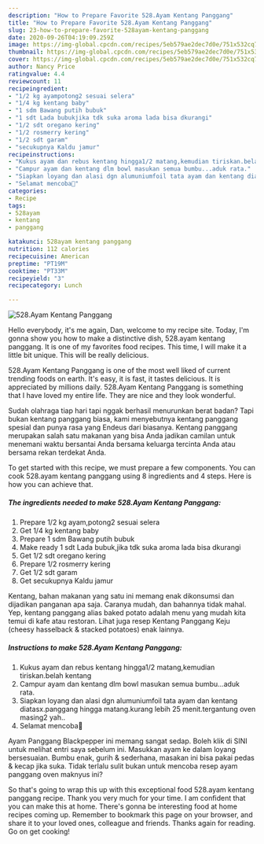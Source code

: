 ```yaml
---
description: "How to Prepare Favorite 528.Ayam Kentang Panggang"
title: "How to Prepare Favorite 528.Ayam Kentang Panggang"
slug: 23-how-to-prepare-favorite-528ayam-kentang-panggang
date: 2020-09-26T04:19:09.259Z
image: https://img-global.cpcdn.com/recipes/5eb579ae2dec7d0e/751x532cq70/528ayam-kentang-panggang-foto-resep-utama.jpg
thumbnail: https://img-global.cpcdn.com/recipes/5eb579ae2dec7d0e/751x532cq70/528ayam-kentang-panggang-foto-resep-utama.jpg
cover: https://img-global.cpcdn.com/recipes/5eb579ae2dec7d0e/751x532cq70/528ayam-kentang-panggang-foto-resep-utama.jpg
author: Nancy Price
ratingvalue: 4.4
reviewcount: 11
recipeingredient:
- "1/2 kg ayampotong2 sesuai selera"
- "1/4 kg kentang baby"
- "1 sdm Bawang putih bubuk"
- "1 sdt Lada bubukjika tdk suka aroma lada bisa dkurangi"
- "1/2 sdt oregano kering"
- "1/2 rosmerry kering"
- "1/2 sdt garam"
- "secukupnya Kaldu jamur"
recipeinstructions:
- "Kukus ayam dan rebus kentang hingga1/2 matang,kemudian tiriskan.belah kentang"
- "Campur ayam dan kentang dlm bowl masukan semua bumbu...aduk rata."
- "Siapkan loyang dan alasi dgn alumuniumfoil tata ayam dan kentang diatasx.panggang hingga matang.kurang lebih 25 menit.tergantung oven masing2 yah.."
- "Selamat mencoba🤗"
categories:
- Recipe
tags:
- 528ayam
- kentang
- panggang

katakunci: 528ayam kentang panggang 
nutrition: 112 calories
recipecuisine: American
preptime: "PT19M"
cooktime: "PT33M"
recipeyield: "3"
recipecategory: Lunch

---
```



![528.Ayam Kentang Panggang](https://img-global.cpcdn.com/recipes/5eb579ae2dec7d0e/751x532cq70/528ayam-kentang-panggang-foto-resep-utama.jpg)

Hello everybody, it's me again, Dan, welcome to my recipe site. Today, I'm gonna show you how to make a distinctive dish, 528.ayam kentang panggang. It is one of my favorites food recipes. This time, I will make it a little bit unique. This will be really delicious.

528.Ayam Kentang Panggang is one of the most well liked of current trending foods on earth. It's easy, it is fast, it tastes delicious. It is appreciated by millions daily. 528.Ayam Kentang Panggang is something that I have loved my entire life. They are nice and they look wonderful.

Sudah olahraga tiap hari tapi nggak berhasil menurunkan berat badan? Tapi bukan kentang panggang biasa, kami menyebutnya kentang panggang spesial dan punya rasa yang Endeus dari biasanya. Kentang panggang merupakan salah satu makanan yang bisa Anda jadikan camilan untuk menemani waktu bersantai Anda bersama keluarga tercinta Anda atau bersama rekan terdekat Anda.


To get started with this recipe, we must prepare a few components. You can cook 528.ayam kentang panggang using 8 ingredients and 4 steps. Here is how you can achieve that.

<!--inarticleads1-->

##### The ingredients needed to make 528.Ayam Kentang Panggang:

1. Prepare 1/2 kg ayam,potong2 sesuai selera
1. Get 1/4 kg kentang baby
1. Prepare 1 sdm Bawang putih bubuk
1. Make ready 1 sdt Lada bubuk,jika tdk suka aroma lada bisa dkurangi
1. Get 1/2 sdt oregano kering
1. Prepare 1/2 rosmerry kering
1. Get 1/2 sdt garam
1. Get secukupnya Kaldu jamur


Kentang, bahan makanan yang satu ini memang enak dikonsumsi dan dijadikan panganan apa saja. Caranya mudah, dan bahannya tidak mahal. Yep, kentang panggang alias baked potato adalah menu yang mudah kita temui di kafe atau restoran. Lihat juga resep Kentang Panggang Keju (cheesy hasselback &amp; stacked potatoes) enak lainnya. 

<!--inarticleads2-->

##### Instructions to make 528.Ayam Kentang Panggang:

1. Kukus ayam dan rebus kentang hingga1/2 matang,kemudian tiriskan.belah kentang
1. Campur ayam dan kentang dlm bowl masukan semua bumbu...aduk rata.
1. Siapkan loyang dan alasi dgn alumuniumfoil tata ayam dan kentang diatasx.panggang hingga matang.kurang lebih 25 menit.tergantung oven masing2 yah..
1. Selamat mencoba🤗


Ayam Panggang Blackpepper ini memang sangat sedap. Boleh klik di SINI untuk melihat entri saya sebelum ini. Masukkan ayam ke dalam loyang bersesuaian. Bumbu enak, gurih &amp; sederhana, masakan ini bisa pakai pedas &amp; kecap jika suka. Tidak terlalu sulit bukan untuk mencoba resep ayam panggang oven maknyus ini? 

So that's going to wrap this up with this exceptional food 528.ayam kentang panggang recipe. Thank you very much for your time. I am confident that you can make this at home. There's gonna be interesting food at home recipes coming up. Remember to bookmark this page on your browser, and share it to your loved ones, colleague and friends. Thanks again for reading. Go on get cooking!
